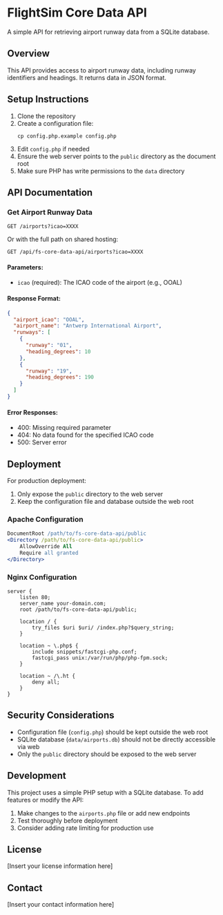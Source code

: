 # FlightSim Core Data API

A simple API for retrieving airport runway data from a SQLite database.

## Overview

This API provides access to airport runway data, including runway identifiers and headings. It returns data in JSON format.

## Setup Instructions

1. Clone the repository
2. Create a configuration file:
   ```
   cp config.php.example config.php
   ```
3. Edit `config.php` if needed
4. Ensure the web server points to the `public` directory as the document root
5. Make sure PHP has write permissions to the `data` directory

## API Documentation

### Get Airport Runway Data

```
GET /airports?icao=XXXX
```

Or with the full path on shared hosting:
```
GET /api/fs-core-data-api/airports?icao=XXXX
```

#### Parameters:

- `icao` (required): The ICAO code of the airport (e.g., OOAL)

#### Response Format:

```json
{
  "airport_icao": "OOAL",
  "airport_name": "Antwerp International Airport",
  "runways": [
    {
      "runway": "01",
      "heading_degrees": 10
    },
    {
      "runway": "19",
      "heading_degrees": 190
    }
  ]
}
```

#### Error Responses:

- 400: Missing required parameter
- 404: No data found for the specified ICAO code
- 500: Server error

## Deployment

For production deployment:

1. Only expose the `public` directory to the web server
2. Keep the configuration file and database outside the web root

### Apache Configuration

```apache
DocumentRoot /path/to/fs-core-data-api/public
<Directory /path/to/fs-core-data-api/public>
    AllowOverride All
    Require all granted
</Directory>
```

### Nginx Configuration

```nginx
server {
    listen 80;
    server_name your-domain.com;
    root /path/to/fs-core-data-api/public;
    
    location / {
        try_files $uri $uri/ /index.php?$query_string;
    }
    
    location ~ \.php$ {
        include snippets/fastcgi-php.conf;
        fastcgi_pass unix:/var/run/php/php-fpm.sock;
    }
    
    location ~ /\.ht {
        deny all;
    }
}
```

## Security Considerations

- Configuration file (`config.php`) should be kept outside the web root
- SQLite database (`data/airports.db`) should not be directly accessible via web
- Only the `public` directory should be exposed to the web server

## Development

This project uses a simple PHP setup with a SQLite database. To add features or modify the API:

1. Make changes to the `airports.php` file or add new endpoints
2. Test thoroughly before deployment
3. Consider adding rate limiting for production use

## License

[Insert your license information here]

## Contact

[Insert your contact information here]
